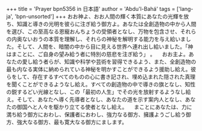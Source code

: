 +++
title = 'Prayer bpn5356 in 日本語'
author = 'Abdu'l-Bahá'
tags = ['lang-ja', 'bpn-unsorted']
+++
おお神よ、おお人間の輝く本質にあなたの光輝を放ち、知識と導きの光明を彼らに注ぎ給う御方よ。あなたは全創造物の中から人間を選び、この至高なる恩寵おんちょうの受領者となし、万物を包含させ、それらの内奥ないおうの本質を理解し、それらの神秘を解明する能力を与え給いました。そして、人間を、暗闇の中から目に見える世界へ連れ出し給いました。「神はまことに、ご自身の望み給う者に特別の慈悲を注ぎ給う」 。
　おお主よ。あなたの愛し給う者らが、知識や科学や芸術を習得できるよう、また、全創造物の最も内なる実体に納められている神秘を明かすことができるよう援助し給え。彼らをして、存在するすべてのものの心に書き記され、埋め込まれた隠された真理を聞くことができるようなし給え。すべての創造物の中で導きの旗となし、知性の鋭するどい光線となし、この「最初の人生」でその光を放射するようなし給え。そして、あなたへ導く先導者となし、あなたの道を示す案内人となし、あなたの御国へと人々を駆かり立てる使者となし給え。
　まことにあなたは、力に満ち給う御方におわし、保護者におわし、強力なる御方、擁護ようごし給う御方、強大なる御方、最も寛大なる御方にまします。
